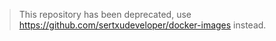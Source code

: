 
> This repository has been deprecated, use https://github.com/sertxudeveloper/docker-images instead.
